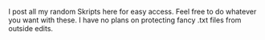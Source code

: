 
I post all my random Skripts here for easy access. Feel free to do whatever you want with these. I have no plans on protecting fancy .txt files from outside edits.
